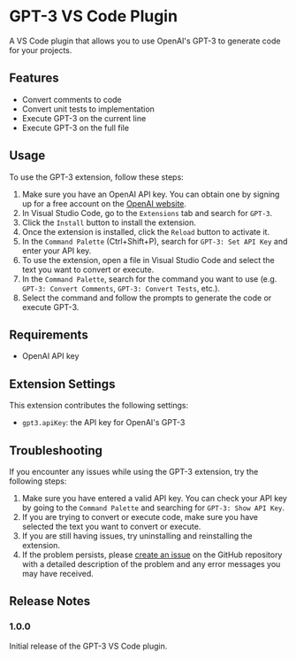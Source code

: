 # GPT-3 VS Code Plugin

A VS Code plugin that allows you to use OpenAI's GPT-3 to generate code for your projects.

## Features

- Convert comments to code
- Convert unit tests to implementation
- Execute GPT-3 on the current line
- Execute GPT-3 on the full file

## Usage

To use the GPT-3 extension, follow these steps:

1. Make sure you have an OpenAI API key. You can obtain one by signing up for a free account on the [OpenAI website](https://beta.openai.com/signup/).
2. In Visual Studio Code, go to the `Extensions` tab and search for `GPT-3`.
3. Click the `Install` button to install the extension.
4. Once the extension is installed, click the `Reload` button to activate it.
5. In the `Command Palette` (Ctrl+Shift+P), search for `GPT-3: Set API Key` and enter your API key.
6. To use the extension, open a file in Visual Studio Code and select the text you want to convert or execute.
7. In the `Command Palette`, search for the command you want to use (e.g. `GPT-3: Convert Comments`, `GPT-3: Convert Tests`, etc.).
8. Select the command and follow the prompts to generate the code or execute GPT-3.


## Requirements

- OpenAI API key

## Extension Settings

This extension contributes the following settings:

- `gpt3.apiKey`: the API key for OpenAI's GPT-3

## Troubleshooting

If you encounter any issues while using the GPT-3 extension, try the following steps:

1. Make sure you have entered a valid API key. You can check your API key by going to the `Command Palette` and searching for `GPT-3: Show API Key`.
2. If you are trying to convert or execute code, make sure you have selected the text you want to convert or execute.
3. If you are still having issues, try uninstalling and reinstalling the extension.
4. If the problem persists, please [create an issue](https://github.com/your-username/gpt-3-vscode/issues) on the GitHub repository with a detailed description of the problem and any error messages you may have received.


## Release Notes

### 1.0.0

Initial release of the GPT-3 VS Code plugin.